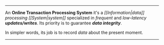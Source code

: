 ***

An **Online Transaction Processing System** it's a *[[Information|data]] processing [[System|system]]* specialized in *frequent* and *low-latency* ***updates/writes***. Its priority is to guarantee ***data integrity***.

In simpler words, its job is to record *data* about the present moment.

***

